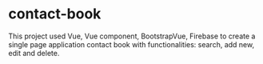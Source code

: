 # contact-book
This project used Vue, Vue component, BootstrapVue, Firebase to create a single page application contact book
with functionalities: search, add new, edit and delete.
